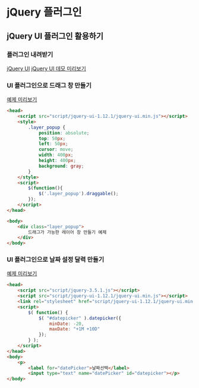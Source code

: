 # jQuery 플러그인
## jQuery UI 플러그인 활용하기

### 플러그인 내려받기
[jQuery UI](http://jqueryui.com)
[jQuery UI 데모 미리보기](https://jqueryui.com/demos)

### UI 플러그인으로 드래그 창 만들기
[예제 미리보기](https://jqueryui.com/draggable/)

``` html
<head>
    <script src="script/jquery-ui-1.12.1/jquery-ui.min.js"></script>
    <style>
        .layer_popup { 
            position: absolute;
            top: 50px;
            left: 50px;
            cursor: move;
            width: 400px;
            height: 400px;
            background: gray;
        }
    </style>
    <script>
        $(function(){
            $('.layer_popup').draggable();
        });
    </script>
</head>

<body>
    <div class="layer_popup">
        드래그가 가능한 레이어 창 만들기 예제
    </div>
</body>
```

### UI 플러그인으로 날짜 설정 달력 만들기
[예제 미리보기](https://jqueryui.com/datepicker/)
``` html
<head>
    <script src="script/jquery-3.5.1.js"></script>
    <script src="script/jquery-ui-1.12.1/jquery-ui.min.js"></script>
    <link rel="stylesheet" href="script/jquery-ui-1.12.1/jquery-ui.min.css"/>
    <script>
        $( function() {
            $( "#datepicker" ).datepicker({ 
                minDate: -20,
                maxDate: "+1M +10D"
            });
        } );
    </script>
</head>
<body>
    <p>
        <label for="datePicker">날짜선택</label>
        <input type="text" name="datePicker" id="datepicker"></p>
</body>
```